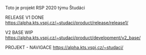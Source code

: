 Toto je projekt RSP 2020 týmu Študáci

RELEASE V1 DONE
https://alpha.kts.vspj.cz/~studaci/product/release/release1/

V2 BASE WIP
https://alpha.kts.vspj.cz/~studaci/product/development/v2_base/

PROJEKT - NAVIGACE
https://alpha.kts.vspj.cz/~studaci/
